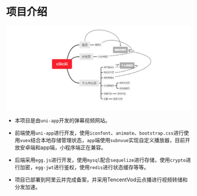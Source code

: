 # 项目介绍

![image-20200810081349935](../../.vuepress/public/assets/img/image-20200810081349935.png)

- 本项目是由`uni-app`开发的弹幕视频网站。

- 前端使用`uni-app`进行开发，使用`iconfont`、`animate`、`bootstrap.css`进行使用`vuex`结合本地存储管理状态，`app`端使用`subnvue`实现自定义播放器，目前开放安卓端和app端，小程序端正在兼容。
- 后端采用`egg.js`进行开发，使用`mysql`配合`sequelize`进行存储，使用`crypto`进行加密，`egg-jwt`进行鉴权，使用`redis`进行状态缓存等等。
- 项目已部署到阿里云并完成备案，并采用TencentVod云点播进行视频转储和分发加速。